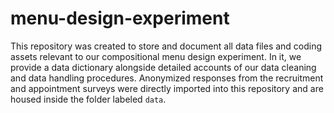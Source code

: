 # menu-design-experiment
This repository was created to store and document all data files and coding assets relevant to our compositional menu design experiment. In it, we provide a data dictionary alongside detailed accounts of our data cleaning and data handling procedures. Anonymized responses from the recruitment and appointment surveys were directly imported into this repository and are housed inside the folder labeled `data`.
